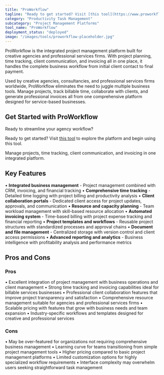 ```yaml
---
title: "ProWorkflow"
tagline: "Ready to get started? Visit [this tool](https://www.proworkflow.com) to explore the platform and begin using this tool...."
category: "Productivity Task Management"
subcategory: "Project Management Platforms"
tool_name: "ProWorkflow"
deployment_status: "deployed"
image: "/images/tools/proworkflow-placeholder.jpg"
---
```

ProWorkflow is the integrated project management platform built for creative agencies and professional services firms. With project planning, time tracking, client communication, and invoicing all in one place, it handles the complete business workflow from initial client contact to final payment.

Used by creative agencies, consultancies, and professional services firms worldwide, ProWorkflow eliminates the need to juggle multiple business tools. Manage projects, track billable time, collaborate with clients, and generate professional invoices all from one comprehensive platform designed for service-based businesses.

## Get Started with ProWorkflow

Ready to streamline your agency workflow?

Ready to get started? Visit [this tool](https://www.proworkflow.com) to explore the platform and begin using this tool.

Manage projects, time tracking, client communication, and invoicing in one integrated platform.

## Key Features

• **Integrated business management** - Project management combined with CRM, invoicing, and financial tracking
• **Comprehensive time tracking** - Detailed time logging with project billing and productivity analysis
• **Client collaboration portals** - Dedicated client access for project updates, approvals, and communication
• **Resource and capacity planning** - Team workload management with skill-based resource allocation
• **Automated invoicing system** - Time-based billing with project expense tracking and financial reporting
• **Project templates and workflows** - Reusable project structures with standardized processes and approval chains
• **Document and file management** - Centralized storage with version control and client access permissions
• **Advanced reporting and analytics** - Business intelligence with profitability analysis and performance metrics

## Pros and Cons

### Pros
• Excellent integration of project management with business operations and client management
• Strong time tracking and invoicing capabilities ideal for billable services businesses
• Professional client collaboration features that improve project transparency and satisfaction
• Comprehensive resource management suitable for agencies and professional services firms
• Scalable pricing with features that grow with business needs and team expansion
• Industry-specific workflows and templates designed for creative and professional services

### Cons
• May be over-featured for organizations not requiring comprehensive business management
• Learning curve for teams transitioning from simple project management tools
• Higher pricing compared to basic project management platforms
• Limited customization options for highly specialized workflow requirements
• Interface complexity may overwhelm users seeking straightforward task management